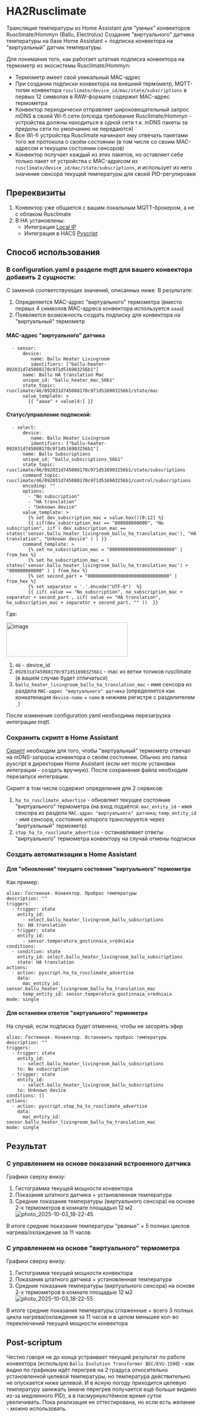 # HA2Rusclimate
Трансляция температуры из Home Assistant для "умных" конвекторов Rusclimate/Hommyn (Ballu, Electrolux)
Создание "виртуального" датчика температуры на базе Home Assistant + подписка конвектора на "виртуальный" датчик температуры.

Для понимания того, как работает штатная подписка конвектора на термометр из экосистемы Rusclimate/Hommyn:
- Термометр имеет свой уникальный MAC-адрес
- При создании подписки конвектора на внешний термометр, MQTT-топик конвектора `rusclimate/device_id/mac/state/subscriptions` в первых 12 символах в RAW-формате содержит MAC-адрес термометра
- Конвектор периодически отправляет широковещательный запрос mDNS в своей Wi-fi сети (отсюда требование Rusclimate/Hommyn - устройства должны находиться в одной сети т.к. mDNS пакеты за пределы сети по умолчанию не передаются)
- Все Wi-fi устройства Rusclimate начинают ему отвечать пакетами того же протокола о своём состоянии (в том числе со своим MAC-адресом и текущем состоянии сенсоров)
- Конвектор получает каждый из этих пакетов, но оставляет себе только пакет от устройства с MAC-адресом из `rusclimate/device_id/mac/state/subscriptions`, и использует из него значение сенсора текущей температуры для своей PID-регулировки

## Пререквизиты
1. Конвектор уже общается с вашим локальным MQTT-брокером, а не с облаком Rusclimate
2. В HA установлены:
   - Интеграция [Local IP](https://www.home-assistant.io/integrations/local_ip)
   - Интеграция в HACS [Pyscript](https://github.com/custom-components/pyscript)
  
## Способ использования
### В configuration.yaml в разделе mqtt для вашего конвектора добавить 2 сущности:
С заменой соответствующих значений, описанных ниже.
В результате:
1. Определяется MAC-адрес "виртуального" термометра (вместо первых 4 символов MAC-адреса конвектора используется `aaaa`)
2. Появляется возможность создать подписку для конвектора на "виртуальный" термометр
#### MAC-адрес "виртуального" датчика
```
  - sensor:
      device:
         name: Ballu Heater Livingroom
         identifiers: ["ballu-heater-092031d745088170c971d516903256b1"]
      name: Ballu HA translation Mac
      unique_id: "ballu_heater_mac_56b1"
      state_topic: rusclimate/46/092031d745088170c971d516903256b1/state/mac
      value_template: >
        {{ "aaaa" + value[4:] }}
```

#### Статус/управление подпиской:
```
  - select:
      device:
         name: Ballu Heater Livingroom
         identifiers: ["ballu-heater-092031d745088170c971d516903256b1"]
      name: Ballu Subscriptions
      unique_id: "ballu_subscriptions_56b1"
      state_topic: rusclimate/46/092031d745088170c971d516903256b1/state/subscriptions
      command_topic: rusclimate/46/092031d745088170c971d516903256b1/control/subscriptions
      encoding: ""
      options:
        - "No subscription"
        - "HA translation"
        - "Unknown device"
      value_template: >
        {% set dev_subscription_mac = value.hex()[0:12] %}
        {{ iif(dev_subscription_mac == "000000000000", "No subscription", iif ( dev_subscription_mac == states('sensor.ballu_heater_livingroom_ballu_ha_translation_mac'), "HA translation", "Unknown device" ) ) }}
      command_template: >
        {% set no_subscription_mac = "000000000000000000000000" | from_hex %}
        {% set ha_subscription_mac = ( states('sensor.ballu_heater_livingroom_ballu_ha_translation_mac') + "000000000000" ) | from_hex %}
        {% set second_part = "000000000000000000000000000000" | from_hex %}
        {% set separator = '.'.encode("UTF-8")  %}
        {{ iif( value == "No subscription", no_subscription_mac + separator + second_part , iif( value == "HA translation", ha_subscription_mac + separator + second_part, "" ))  }}
```
Где:

<img width="320" height="90" alt="image" src="https://github.com/user-attachments/assets/e3b45949-6f19-4276-8b56-a8222b23e74f" />

1. `46` - device_id
2. `092031d745088170c971d516903256b1` - mac из ветки топиков rusclimate (в вашем случае будет отличаться)
3. `ballu_heater_livingroom_ballu_ha_translation_mac` - имя сенсора из раздела `MAC-адрес "виртуального" датчика` (определяется как конкатенация `device-name` + `name` в нижнем регистре с разделителем `_`)

После изменения configuration.yaml необходима перезагрузка интеграции mqtt.

### Сохранить скрипт в Home Assistant
[Скрипт](rusclimate_to_ha_subsctription.py) необходим для того, чтобы "виртуальный" термометр отвечал на mDNS-запросы конвектора о своём состоянии.
Обычно это папка pyscript в директории Home Assistant (если нет после установки интеграции - создать вручную).
После сохранения файла необходим перезапуск интеграции.

Скрипт в том числе содержит определения для 2 сервисов:
1. `ha_to_rusclimate_advertise` - обновляет текущее состояние "виртуального" термометра (на вход подаётся: `mac_entity_id` - имя сенсора из раздела `MAC-адрес "виртуального" датчика`; `temp_entity_id` - имя сенсора, состояние которого транслируется через "виртуальный" термометр)
2. `stop_ha_to_rusclimate_advertise` - останавливает ответы "виртуального" термометра конвектору на случай отмены подписки


### Создать автоматизации в Home Assistant
#### Для "обновления" текущего состояния "виртуального" термометра
Как пример:
```
alias: Гостинная. Конвектор. Проброс температуры
description: ""
triggers:
  - trigger: state
    entity_id:
      - select.ballu_heater_livingroom_ballu_subscriptions
    to: HA translation
  - trigger: state
    entity_id:
      - sensor.temperatura_gostinnaia_sredniaia
conditions:
  - condition: state
    entity_id: select.ballu_heater_livingroom_ballu_subscriptions
    state: HA translation
actions:
  - action: pyscript.ha_to_rusclimate_advertise
    data:
      mac_entity_id: sensor.ballu_heater_livingroom_ballu_ha_translation_mac
      temp_entity_id: sensor.temperatura_gostinnaia_sredniaia
mode: single
```
#### Для остановки ответов "виртуального" термометра
На случай, если подписка будет отменена, чтобы не засорять эфир
```
alias: Гостинная. Конвектор. Остановить проброс температуры
description: ""
triggers:
  - trigger: state
    entity_id:
      - select.ballu_heater_livingroom_ballu_subscriptions
    to: No subscription
  - trigger: state
    entity_id:
      - select.ballu_heater_livingroom_ballu_subscriptions
    to: Unknown device
conditions: []
actions:
  - action: pyscript.stop_ha_to_rusclimate_advertise
    data:
      mac_entity_id: sensor.ballu_heater_livingroom_ballu_ha_translation_mac
mode: single
```


## Результат
### С управлением на основе показаний встроенного датчика
Графики сверху внизу:
1. Гистограмма текущей мощности конвектора
2. Показания штатного датчика + установленная температура
3. Средние показания температуры (виртуального сенсора) на основе 2-х термометров в комнате площадью 12 м2
![photo_2025-10-03_18-22-45](https://github.com/user-attachments/assets/c037b8d4-997c-4b16-a967-528e494da1e1)

В итоге средние показания температуры "рваные" + 5 полных циклов нагрева/охлаждения за 11 часов

### С управлением на основе "виртуального" термометра
Графики сверху внизу:
1. Гистограмма текущей мощности конвектора
2. Показания штатного датчика + установленная температура
3. Средние показания температуры (виртуального сенсора) на основе 2-х термометров в комнате площадью 12 м2
![photo_2025-10-03_18-22-55](https://github.com/user-attachments/assets/7db09c9d-d311-4072-a4bb-f3843afbbe40)

В итоге средние показания температуры сглаженные + всего 3 полных цикла нагрева/охлаждения за 11 часов и в целом меньшее кол-во переключений текущей мощности конвектора

## Post-scriptum
Честно говоря не до конца устраивает текущий результат по работе конвектора (использую `Ballu Evolution Transformer BEC/EVU-1500`) - как видно по графикам идёт перегрев на 2 градуса относительно установленной целевой температуры, но температура действительно не опускается ниже целевой. И в ясную погоду приходится целевую температуру занижать (иначе перегрев получается ещё больше видимо из-за медленного PID), а в пасмурную/тёмное время суток увеличивать.
Пока реализация не оттестирована, но если есть желание - можно использовать.



